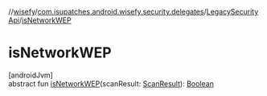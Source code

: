 //[wisefy](../../../index.md)/[com.isupatches.android.wisefy.security.delegates](../index.md)/[LegacySecurityApi](index.md)/[isNetworkWEP](is-network-w-e-p.md)

# isNetworkWEP

[androidJvm]\
abstract fun [isNetworkWEP](is-network-w-e-p.md)(scanResult: [ScanResult](https://developer.android.com/reference/kotlin/android/net/wifi/ScanResult.html)): [Boolean](https://kotlinlang.org/api/latest/jvm/stdlib/kotlin/-boolean/index.html)
